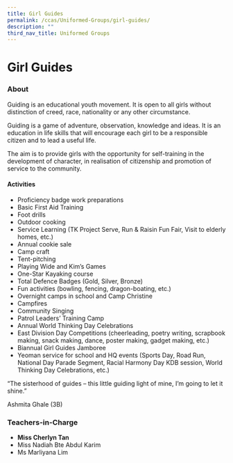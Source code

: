 ```yaml
---
title: Girl Guides
permalink: /ccas/Uniformed-Groups/girl-guides/
description: ""
third_nav_title: Uniformed Groups
---
```

# Girl Guides
### **About**

Guiding is an educational youth movement. It is open to all girls without distinction of creed, race, nationality or any other circumstance.

Guiding is a game of adventure, observation, knowledge and ideas. It is an education in life skills that will encourage each girl to be a responsible citizen and to lead a useful life.

The aim is to provide girls with the opportunity for self-training in the development of character, in realisation of citizenship and promotion of service to the community.

#### Activities

*   Proficiency badge work preparations
*   Basic First Aid Training
*   Foot drills
*   Outdoor cooking
*   Service Learning (TK Project Serve, Run & Raisin Fun Fair, Visit to elderly homes, etc.)
*   Annual cookie sale
*   Camp craft
*   Tent-pitching
*   Playing Wide and Kim’s Games
*   One-Star Kayaking course
*   Total Defence Badges (Gold, Silver, Bronze)
*   Fun activities (bowling, fencing, dragon-boating, etc.)
*   Overnight camps in school and Camp Christine
*   Campfires
*   Community Singing
*   Patrol Leaders’ Training Camp
*   Annual World Thinking Day Celebrations
*   East Division Day Competitions (cheerleading, poetry writing, scrapbook making, snack making, dance, poster making, gadget making, etc.)
*   Biannual Girl Guides Jamboree
*   Yeoman service for school and HQ events (Sports Day, Road Run, National Day Parade Segment, Racial Harmony Day KDB session, World Thinking Day Celebrations, etc.)

“The sisterhood of guides – this little guiding light of mine, I’m going to let it shine.”

Ashmita Ghale (3B)

### **Teachers-in-Charge**

*   **Miss Cherlyn Tan**
*   Miss Nadiah Bte Abdul Karim
*   Ms Marliyana Lim